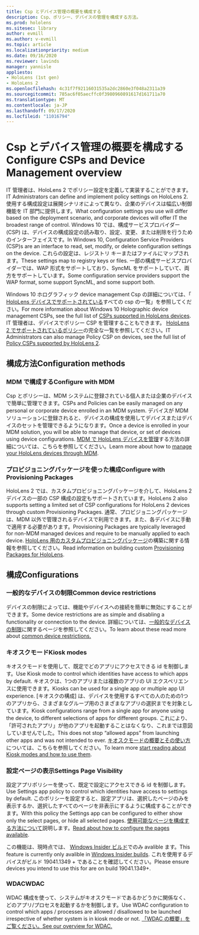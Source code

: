 ```yaml
---
title: Csp とデバイス管理の概要を構成する
description: Csp、ポリシー、デバイスの管理を構成する方法。
ms.prod: hololens
ms.sitesec: library
author: evmill
ms.author: v-evmill
ms.topic: article
ms.localizationpriority: medium
ms.date: 09/16/2020
ms.reviewer: lavinds
manager: yannisle
appliesto:
- HoloLens (1st gen)
- HoloLens 2
ms.openlocfilehash: 4c31f7f92116031535a2dc2860e3f048a2311a39
ms.sourcegitcommit: 785ac6f05aecffc0f3980960891617d161711a70
ms.translationtype: MT
ms.contentlocale: ja-JP
ms.lasthandoff: 09/17/2020
ms.locfileid: "11016794"
---
```

# <span data-ttu-id="b3a7d-103">Csp とデバイス管理の概要を構成する</span><span class="sxs-lookup"><span data-stu-id="b3a7d-103">Configure CSPs and Device Management overview</span></span>

<span data-ttu-id="b3a7d-104">IT 管理者は、HoloLens 2 でポリシー設定を定義して実装することができます。</span><span class="sxs-lookup"><span data-stu-id="b3a7d-104">IT Administrators can define and implement policy settings on HoloLens 2.</span></span> <span data-ttu-id="b3a7d-105">使用する構成設定は展開シナリオによって異なり、企業のデバイスは幅広い制御機能を IT 部門に提供します。</span><span class="sxs-lookup"><span data-stu-id="b3a7d-105">What configuration settings you use will differ based on the deployment scenario, and corporate devices will offer IT the broadest range of control.</span></span> <span data-ttu-id="b3a7d-106">Windows 10 では、構成サービスプロバイダー (CSP) は、デバイスの構成設定の読み取り、設定、変更、または削除を行うためのインターフェイスです。</span><span class="sxs-lookup"><span data-stu-id="b3a7d-106">In Windows 10, Configuration Service Providers (CSP)s are an interface to read, set, modify, or delete configuration settings on the device.</span></span> <span data-ttu-id="b3a7d-107">これらの設定は、レジストリ キーまたはファイルにマップされます。</span><span class="sxs-lookup"><span data-stu-id="b3a7d-107">These settings map to registry keys or files.</span></span> <span data-ttu-id="b3a7d-108">一部の構成サービスプロバイダーでは、WAP 形式をサポートしており、SyncML をサポートしていて、両方をサポートしています。</span><span class="sxs-lookup"><span data-stu-id="b3a7d-108">Some configuration service providers support the WAP format, some support SyncML, and some support both.</span></span> 

<span data-ttu-id="b3a7d-109">Windows 10 ホログラフィック device management Csp の詳細については、「 [HoloLens デバイスでサポートされている](https://docs.microsoft.com/windows/client-management/mdm/configuration-service-provider-reference#hololens)すべての csp の一覧」を参照してください。</span><span class="sxs-lookup"><span data-stu-id="b3a7d-109">For more information about Windows 10 Holographic device management CSPs, see the full list of [CSPs supported in HoloLens devices](https://docs.microsoft.com/windows/client-management/mdm/configuration-service-provider-reference#hololens).</span></span> <span data-ttu-id="b3a7d-110">IT 管理者は、デバイスでポリシー CSP を管理することもできます。 [HoloLens 2 でサポートされているポリシー](https://docs.microsoft.com/windows/client-management/mdm/policy-csps-supported-by-hololens2)の完全な一覧を参照してください。</span><span class="sxs-lookup"><span data-stu-id="b3a7d-110">IT Administrators can also manage Policy CSP on devices, see the full list of [Policy CSPs supported by HoloLens 2](https://docs.microsoft.com/windows/client-management/mdm/policy-csps-supported-by-hololens2).</span></span>

## <span data-ttu-id="b3a7d-111">構成方法</span><span class="sxs-lookup"><span data-stu-id="b3a7d-111">Configuration methods</span></span>

### <span data-ttu-id="b3a7d-112">MDM で構成する</span><span class="sxs-lookup"><span data-stu-id="b3a7d-112">Configure with MDM</span></span>
<span data-ttu-id="b3a7d-113">Csp とポリシーは、MDM システムに登録されている個人または企業のデバイスで簡単に管理できます。</span><span class="sxs-lookup"><span data-stu-id="b3a7d-113">CSPs and Policies can be easily managed on any personal or corporate device enrolled in an MDM system.</span></span> <span data-ttu-id="b3a7d-114">デバイスが MDM ソリューションに登録されると、デバイスの構成を使用してデバイスまたはデバイスのセットを管理できるようになります。</span><span class="sxs-lookup"><span data-stu-id="b3a7d-114">Once a device is enrolled in your MDM solution, you will be able to manage that device, or set of devices using device configurations.</span></span> <span data-ttu-id="b3a7d-115">[MDM で HoloLens デバイスを管理](hololens-mdm-configure.md)する方法の詳細については、こちらを参照してください。</span><span class="sxs-lookup"><span data-stu-id="b3a7d-115">Learn more about how to [manage your HoloLens devices through MDM](hololens-mdm-configure.md).</span></span>

### <span data-ttu-id="b3a7d-116">プロビジョニングパッケージを使った構成</span><span class="sxs-lookup"><span data-stu-id="b3a7d-116">Configure with Provisioning Packages</span></span>
<span data-ttu-id="b3a7d-117">HoloLens 2 では、カスタムプロビジョニングパッケージを介して、HoloLens 2 デバイスの一部の CSP 構成の設定もサポートされています。</span><span class="sxs-lookup"><span data-stu-id="b3a7d-117">HoloLens 2 also supports setting a limited set of CSP configurations for HoloLens 2 devices through custom Provisioning Packages.</span></span> <span data-ttu-id="b3a7d-118">通常、プロビジョニングパッケージは、MDM 以外で管理されるデバイスで利用できます。また、各デバイスに手動で適用する必要があります。</span><span class="sxs-lookup"><span data-stu-id="b3a7d-118">Provisioning Packages are typically leveraged for non-MDM managed devices and require to be manually applied to each device.</span></span> <span data-ttu-id="b3a7d-119">[HoloLens 用のカスタムプロビジョニングパッケージ](https://docs.microsoft.com/hololens/hololens-provisioning)の構築に関する情報を参照してください。</span><span class="sxs-lookup"><span data-stu-id="b3a7d-119">Read information on building custom [Provisioning Packages for HoloLens](https://docs.microsoft.com/hololens/hololens-provisioning).</span></span> 

## <span data-ttu-id="b3a7d-120">構成</span><span class="sxs-lookup"><span data-stu-id="b3a7d-120">Configurations</span></span> 

### <span data-ttu-id="b3a7d-121">一般的なデバイスの制限</span><span class="sxs-lookup"><span data-stu-id="b3a7d-121">Common device restrictions</span></span>
<span data-ttu-id="b3a7d-122">デバイスの制限によっては、機能やデバイスへの接続を簡単に無効にすることができます。</span><span class="sxs-lookup"><span data-stu-id="b3a7d-122">Some device restrictions are as simple and disabling a functionality or connection to the device.</span></span> <span data-ttu-id="b3a7d-123">詳細については、[一般的なデバイスの制限](hololens-common-device-restrictions.md)に関するページを参照してください。</span><span class="sxs-lookup"><span data-stu-id="b3a7d-123">To learn about these read more about [common device restrictions.](hololens-common-device-restrictions.md)</span></span>

### <span data-ttu-id="b3a7d-124">キオスクモード</span><span class="sxs-lookup"><span data-stu-id="b3a7d-124">Kiosk modes</span></span>
<span data-ttu-id="b3a7d-125">キオスクモードを使用して、既定でどのアプリにアクセスできる id を制御します。</span><span class="sxs-lookup"><span data-stu-id="b3a7d-125">Use Kiosk mode to control which identities have access to which apps by default.</span></span> <span data-ttu-id="b3a7d-126">キオスクは、1つのアプリまたは複数のアプリの UI エクスペリエンスに使用できます。</span><span class="sxs-lookup"><span data-stu-id="b3a7d-126">Kiosks can be used for a single app or multiple app UI experience.</span></span> <span data-ttu-id="b3a7d-127">[キオスクの構成] は、デバイスを使用するすべての人のための1つのアプリから、さまざまなグループ用のさまざまなアプリの選択までを対象としています。</span><span class="sxs-lookup"><span data-stu-id="b3a7d-127">Kiosk configurations range from a single app for anyone using the device, to different selections of apps for different groups.</span></span> <span data-ttu-id="b3a7d-128">これにより、「許可されたアプリ」が他のアプリを起動することはなくなり、これまでは意図していませんでした。</span><span class="sxs-lookup"><span data-stu-id="b3a7d-128">This does not stop “allowed apps” from launching other apps and was not intended to ever.</span></span> <span data-ttu-id="b3a7d-129">[キオスクモードの概要とその使い方](hololens-kiosk.md)については、こちらを参照してください。</span><span class="sxs-lookup"><span data-stu-id="b3a7d-129">To learn more [start reading about Kiosk modes and how to use them](hololens-kiosk.md).</span></span>

### <span data-ttu-id="b3a7d-130">設定ページの表示</span><span class="sxs-lookup"><span data-stu-id="b3a7d-130">Settings Page Visibility</span></span>
<span data-ttu-id="b3a7d-131">設定アプリポリシーを使って、既定で設定にアクセスできる id を制御します。</span><span class="sxs-lookup"><span data-stu-id="b3a7d-131">Use Settings app policy to control which identities have access to settings by default.</span></span> <span data-ttu-id="b3a7d-132">このポリシーを設定すると、設定アプリは、選択したページのみを表示するか、選択したすべてのページを非表示にするように構成することができます。</span><span class="sxs-lookup"><span data-stu-id="b3a7d-132">With this policy the Settings app can be configured to either show only the select pages, or hide all selected pages.</span></span> <span data-ttu-id="b3a7d-133">[使用可能なページを構成する方法について](settings-uri-list.md)説明します。</span><span class="sxs-lookup"><span data-stu-id="b3a7d-133">[Read about how to configure the pages available](settings-uri-list.md).</span></span>

<span data-ttu-id="b3a7d-134">この機能は、現時点では、 [Windows Insider ビルド](hololens-insider.md)でのみ avalible ます。</span><span class="sxs-lookup"><span data-stu-id="b3a7d-134">This feature is currently only avalible in [Windows Insider builds](hololens-insider.md).</span></span> <span data-ttu-id="b3a7d-135">これを使用するデバイスがビルド 19041.1349 + であることを確認してください。</span><span class="sxs-lookup"><span data-stu-id="b3a7d-135">Please ensure devices you intend to use this for are on build 19041.1349+.</span></span>

### <span data-ttu-id="b3a7d-136">WDAC</span><span class="sxs-lookup"><span data-stu-id="b3a7d-136">WDAC</span></span>
<span data-ttu-id="b3a7d-137">WDAC 構成を使って、システムがキオスクモードであるかどうかに関係なく、どのアプリ/プロセスを起動するかを制御します。</span><span class="sxs-lookup"><span data-stu-id="b3a7d-137">Use WDAC configuration to control which apps / processes are allowed / disallowed to be launched irrespective of whether system is in kiosk mode or not.</span></span>
[<span data-ttu-id="b3a7d-138">「WDAC の概要」をご覧ください。</span><span class="sxs-lookup"><span data-stu-id="b3a7d-138">See our overview for WDAC.</span></span>](windows-defender-application-control-wdac.md)
